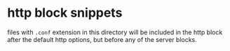 # http block snippets

files with `.conf` extension in this directory will be included in the http block after
the default http options, but before any of the server blocks.
